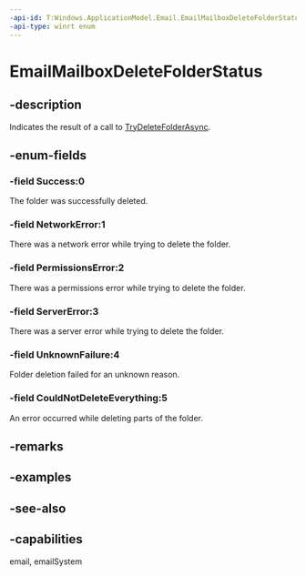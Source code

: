 ```yaml
---
-api-id: T:Windows.ApplicationModel.Email.EmailMailboxDeleteFolderStatus
-api-type: winrt enum
---
```


<!-- Enumeration syntax
public enum Windows.ApplicationModel.Email.EmailMailboxDeleteFolderStatus : int
-->

# EmailMailboxDeleteFolderStatus

## -description
Indicates the result of a call to [TryDeleteFolderAsync](emailmailbox_trydeletefolderasync.md).

## -enum-fields
### -field Success:0
The folder was successfully deleted.

### -field NetworkError:1
There was a network error while trying to delete the folder.

### -field PermissionsError:2
There was a permissions error while trying to delete the folder.

### -field ServerError:3
There was a server error while trying to delete the folder.

### -field UnknownFailure:4
Folder deletion failed for an unknown reason.

### -field CouldNotDeleteEverything:5
An error occurred while deleting parts of the folder.


## -remarks

## -examples

## -see-also
## -capabilities
email, emailSystem

